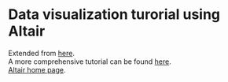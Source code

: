 # Data visualization turorial using Altair

Extended from [here](https://www.datacamp.com/community/tutorials/altair-in-python).
<br />
A more comprehensive tutorial can be found [here](https://www.youtube.com/watch?v=x-iU2UwgVf0).
<br />
[Altair home page](https://altair-viz.github.io/).